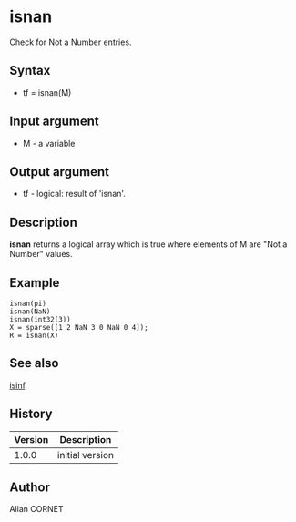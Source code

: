 

# isnan

Check for Not a Number entries.

## Syntax

- tf = isnan(M)

## Input argument

 - M - a variable

## Output argument

 - tf - logical: result of 'isnan'.

## Description


  <p><b>isnan</b> returns a logical array which is true where elements of M are "Not a Number" values.</p>


## Example

```Nelson
isnan(pi)
isnan(NaN)
isnan(int32(3))
X = sparse([1 2 NaN 3 0 NaN 0 4]);
R = isnan(X)
```

## See also

[isinf](isinf.md).
## History

|Version|Description|
|------|------|
|1.0.0|initial version|


## Author

Allan CORNET




